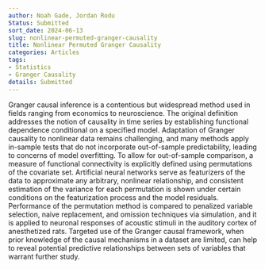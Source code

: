 ```yaml
---
author: Noah Gade, Jordan Rodu
Status: Submitted
sort_date: 2024-06-13
slug: nonlinear-permuted-granger-causality
title: Nonlinear Permuted Granger Causality
categories: Articles
tags:
- Statistics
- Granger Causality
details: Submitted
---
```


Granger causal inference is a contentious but widespread method used in fields ranging from economics to neuroscience. The original definition addresses the notion of causality in time series by establishing functional dependence conditional on a specified model. Adaptation of Granger causality to nonlinear data remains challenging, and many methods apply in-sample tests that do not incorporate out-of-sample predictability, leading to concerns of model overfitting. To allow for out-of-sample comparison, a measure of functional connectivity is explicitly defined using permutations of the covariate set. Artificial neural networks serve as featurizers of the data to approximate any arbitrary, nonlinear relationship, and consistent estimation of the variance for each permutation is shown under certain conditions on the featurization process and the model residuals. Performance of the permutation method is compared to penalized variable selection, naive replacement, and omission techniques via simulation, and it is applied to neuronal responses of acoustic stimuli in the auditory cortex of anesthetized rats. Targeted use of the Granger causal framework, when prior knowledge of the causal mechanisms in a dataset are limited, can help to reveal potential predictive relationships between sets of variables that warrant further study.